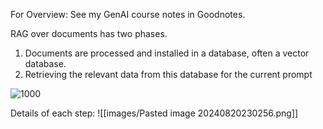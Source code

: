 For Overview: See my GenAI course notes in Goodnotes.

RAG over documents has two phases. 
1. Documents are processed and installed in a database, often a vector database.
2. Retrieving the relevant data from this database for the current prompt

![1000](images/Retrieval%20Augmented%20Generation%2020Aug24_10-57.excalidraw)

Details of each step:
![[images/Pasted image 20240820230256.png]]

